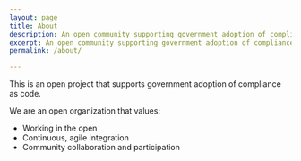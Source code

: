 ```yaml
---
layout: page
title: About
description: An open community supporting government adoption of compliance as code.
excerpt: An open community supporting government adoption of compliance as code.
permalink: /about/

---
```


This is an open project that supports government adoption of compliance as code.

We are an open organization that values:

* Working in the open
* Continuous, agile integration
* Community collaboration and participation